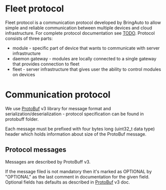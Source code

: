 
# Fleet protocol

Fleet protocol is a communication protocol developed by BringAuto to allow simple and reliable communication between multiple devices and cloud infrastructure. 
For complete protocol documentation see [TODO](). Protocol consists of three parts:
* module - specific part of device that wants to communicate with server infrastructure
* daemon gateway - modules are locally connected to a single gateway that provides connection to fleet
* fleet - server infrastructure that gives user the ability to control modules on devices


# Communication protocol

We use [ProtoBuf] v3 library for message format and serialization/deserialization - protocol specification
can be found in protobuff folder.

Each message must be prefixed with four bytes long (uint32_t data type) header which holds
information about size  of the ProtoBuf message.

## Protocol messages

Messages are described by ProtoBuff v3.

If the message filed is not mandatory then it's marked as OPTIONAL by "OPTIONAL"
as the last comment in documentation for the given field.
Optional fields has defaults as described in [ProtoBuf] v3 doc.


[BringAutoDaemon.proto]: ./BringAutoDaemon.proto
[ProtoBuf]: https://developers.google.com/protocol-buffers
[BringAuto Autonomy Host Protocol]: https://drive.google.com/drive/folders/1-cfU5wgbO1O8DOk4bDOufZ_aqJ0U61nP
